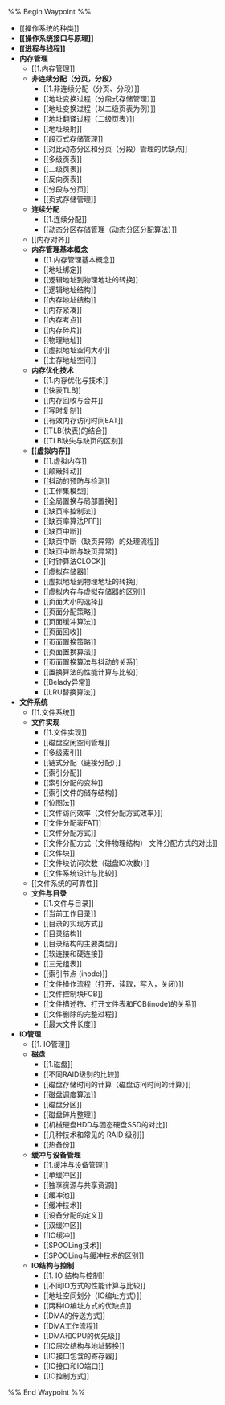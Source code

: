 %% Begin Waypoint %%
- [[操作系统的种类]]
- **[[操作系统接口与原理]]**
- **[[进程与线程]]**
- **内存管理**
	- [[1.内存管理]]
	- **非连续分配（分页，分段）**
		- [[1.非连续分配（分页、分段）]]
		- [[地址变换过程（分段式存储管理）]]
		- [[地址变换过程（以二级页表为例）]]
		- [[地址翻译过程（二级页表）]]
		- [[地址映射]]
		- [[段页式存储管理]]
		- [[对比动态分区和分页（分段）管理的优缺点]]
		- [[多级页表]]
		- [[二级页表]]
		- [[反向页表]]
		- [[分段与分页]]
		- [[页式存储管理]]
	- **连续分配**
		- [[1.连续分配]]
		- [[动态分区存储管理（动态分区分配算法）]]
	- [[内存对齐]]
	- **内存管理基本概念**
		- [[1.内存管理基本概念]]
		- [[地址绑定]]
		- [[逻辑地址到物理地址的转换]]
		- [[逻辑地址结构]]
		- [[内存地址结构]]
		- [[内存紧凑]]
		- [[内存考点]]
		- [[内存碎片]]
		- [[物理地址]]
		- [[虚拟地址空间大小]]
		- [[主存地址空间]]
	- **内存优化技术**
		- [[1.内存优化与技术]]
		- [[快表TLB]]
		- [[内存回收与合并]]
		- [[写时复制]]
		- [[有效内存访问时间EAT]]
		- [[TLB(快表)的结合]]
		- [[TLB缺失与缺页的区别]]
	- **[[虚拟内存]]**
		- [[1.虚拟内存]]
		- [[颠簸抖动]]
		- [[抖动的预防与检测]]
		- [[工作集模型]]
		- [[全局置换与局部置换]]
		- [[缺页率控制法]]
		- [[缺页率算法PFF]]
		- [[缺页中断]]
		- [[缺页中断（缺页异常）的处理流程]]
		- [[缺页中断与缺页异常]]
		- [[时钟算法CLOCK]]
		- [[虚拟存储器]]
		- [[虚拟地址到物理地址的转换]]
		- [[虚拟内存与虚拟存储器的区别]]
		- [[页面大小的选择]]
		- [[页面分配策略]]
		- [[页面缓冲算法]]
		- [[页面回收]]
		- [[页面置换策略]]
		- [[页面置换算法]]
		- [[页面置换算法与抖动的关系]]
		- [[置换算法的性能计算与比较]]
		- [[Belady异常]]
		- [[LRU替换算法]]
- **文件系统**
	- [[1.文件系统]]
	- **文件实现**
		- [[1.文件实现]]
		- [[磁盘空闲空间管理]]
		- [[多级索引]]
		- [[链式分配（链接分配）]]
		- [[索引分配]]
		- [[索引分配的变种]]
		- [[索引文件的储存结构]]
		- [[位图法]]
		- [[文件访问效率（文件分配方式效率）]]
		- [[文件分配表FAT]]
		- [[文件分配方式]]
		- [[文件分配方式（文件物理结构） 文件分配方式的对比]]
		- [[文件块]]
		- [[文件块访问次数（磁盘IO次数）]]
		- [[文件系统设计与比较]]
	- [[文件系统的可靠性]]
	- **文件与目录**
		- [[1.文件与目录]]
		- [[当前工作目录]]
		- [[目录的实现方式]]
		- [[目录结构]]
		- [[目录结构的主要类型]]
		- [[软连接和硬连接]]
		- [[三元组表]]
		- [[索引节点 (inode)]]
		- [[文件操作流程（打开，读取，写入，关闭）]]
		- [[文件控制块FCB]]
		- [[文件描述符、打开文件表和FCB(inode)的关系]]
		- [[文件删除的完整过程]]
		- [[最大文件长度]]
- **IO管理**
	- [[1. IO管理]]
	- **磁盘**
		- [[1.磁盘]]
		- [[不同RAID级别的比较]]
		- [[磁盘存储时间的计算（磁盘访问时间的计算）]]
		- [[磁盘调度算法]]
		- [[磁盘分区]]
		- [[磁盘碎片整理]]
		- [[机械硬盘HDD与固态硬盘SSD的对比]]
		- [[几种技术和常见的 RAID 级别]]
		- [[热备份]]
	- **缓冲与设备管理**
		- [[1.缓冲与设备管理]]
		- [[单缓冲区]]
		- [[独享资源与共享资源]]
		- [[缓冲池]]
		- [[缓冲技术]]
		- [[设备分配的定义]]
		- [[双缓冲区]]
		- [[IO缓冲]]
		- [[SPOOLing技术]]
		- [[SPOOLing与缓冲技术的区别]]
	- **IO结构与控制**
		- [[1. IO 结构与控制]]
		- [[不同IO方式的性能计算与比较]]
		- [[地址空间划分（IO编址方式）]]
		- [[两种IO编址方式的优缺点]]
		- [[DMA的传送方式]]
		- [[DMA工作流程]]
		- [[DMA和CPU的优先级]]
		- [[IO层次结构与地址转换]]
		- [[IO接口包含的寄存器]]
		- [[IO接口和IO端口]]
		- [[IO控制方式]]

%% End Waypoint %%